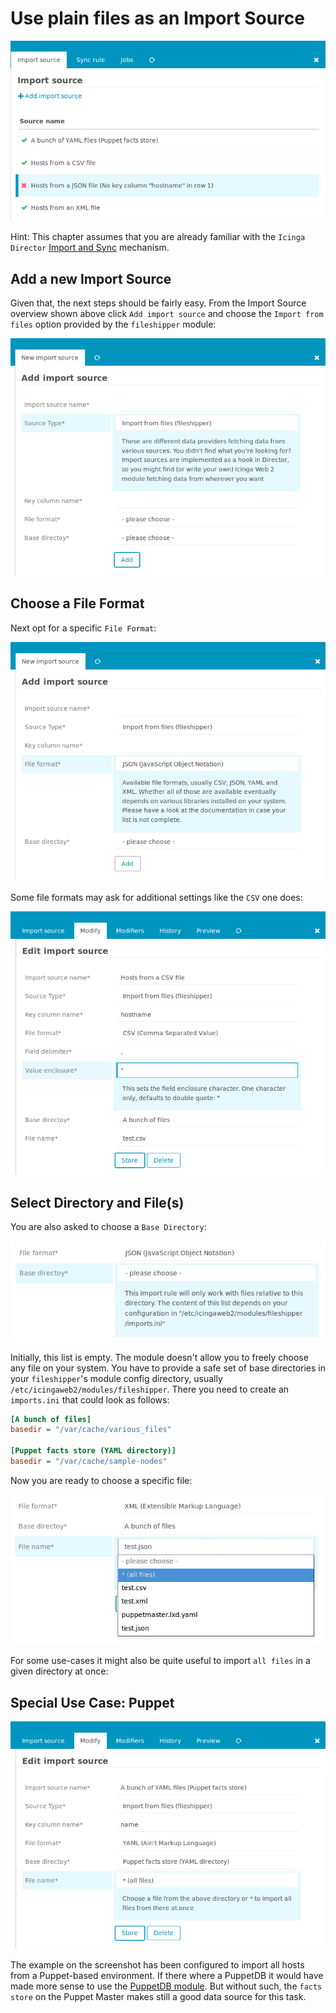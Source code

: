 <a id="ImportSource"></a>Use plain files as an Import Source
=====================================

![Icinga Web 2 Fileshipper](screenshot/fileshipper/01_fileshipper-imports-overview.png)

Hint: This chapter assumes that you are already familiar with the `Icinga Director`
[Import and Sync](https://github.com/Icinga/icingaweb2-module-director/blob/master/doc/70-Import-and-Sync.md) mechanism.


<a id="fileshipper-importsource"></a>Add a new Import Source
------------------------------------------------------------

Given that, the next steps should be fairly easy. From the Import Source overview
shown above click `Add import source` and choose the `Import from files` option
provided by the `fileshipper` module:

![Add a Fileshipper Import Source](screenshot/fileshipper/02_fileshipper-add-importsource.png)


<a id="fileshipper-format"></a>Choose a File Format
---------------------------------------------------

Next opt for a specific `File Format`:

![Choose a File Format](screenshot/fileshipper/03_fileshipper-choose-format.png)

Some file formats may ask for additional settings like the `CSV` one does:

![CSV file format settings](screenshot/fileshipper/05_fileshipper-csv-details.png)


<a id="fileshipper-file"></a>Select Directory and File(s)
---------------------------------------------------------

You are also asked to choose a `Base Directory`:

![Choose a Base Directory](screenshot/fileshipper/04_fileshipper-choose-basedir.png)

Initially, this list is empty. The module doesn't allow you to freely choose any
file on your system. You have to provide a safe set of base directories in your
`fileshipper`'s module config directory, usually `/etc/icingaweb2/modules/fileshipper`.
There you need to create an `imports.ini` that could look as follows:

```ini
[A bunch of files]
basedir = "/var/cache/various_files"

[Puppet facts store (YAML directory)]
basedir = "/var/cache/sample-nodes"
```

Now you are ready to choose a specific file:

![Choose a specific file](screenshot/fileshipper/06_fileshipper-choose-file.png)

For some use-cases it might also be quite useful to import `all files` in a given
directory at once:

<a id="fileshipper-puppet"></a>Special Use Case: Puppet
-------------------------------------------------------

![Choose a specific file](screenshot/fileshipper/07_fileshipper-whole-directory.png)

The example on the screenshot has been configured to import all hosts from a
Puppet-based environment. If there where a PuppetDB it would have made more sense
to use the [PuppetDB module](https://github.com/Thomas-Gelf/icingaweb2-module-puppetdb).
But without such, the `facts store` on the Puppet Master makes still a good data
source for this task.
